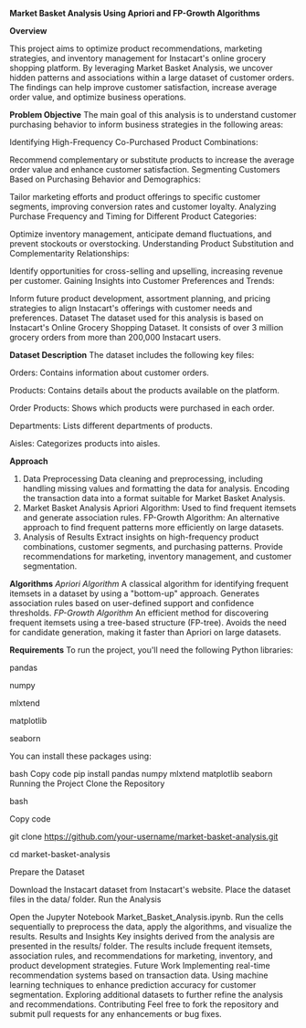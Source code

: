**Market Basket Analysis Using Apriori and FP-Growth Algorithms**

**Overview**

This project aims to optimize product recommendations, marketing strategies, and inventory management for Instacart's online grocery shopping platform. By leveraging Market Basket Analysis, we uncover hidden patterns and associations within a large dataset of customer orders. The findings can help improve customer satisfaction, increase average order value, and optimize business operations.

**Problem Objective**
The main goal of this analysis is to understand customer purchasing behavior to inform business strategies in the following areas:

Identifying High-Frequency Co-Purchased Product Combinations:

Recommend complementary or substitute products to increase the average order value and enhance customer satisfaction.
Segmenting Customers Based on Purchasing Behavior and Demographics:

Tailor marketing efforts and product offerings to specific customer segments, improving conversion rates and customer loyalty.
Analyzing Purchase Frequency and Timing for Different Product Categories:

Optimize inventory management, anticipate demand fluctuations, and prevent stockouts or overstocking.
Understanding Product Substitution and Complementarity Relationships:

Identify opportunities for cross-selling and upselling, increasing revenue per customer.
Gaining Insights into Customer Preferences and Trends:

Inform future product development, assortment planning, and pricing strategies to align Instacart's offerings with customer needs and preferences.
Dataset
The dataset used for this analysis is based on Instacart's Online Grocery Shopping Dataset. It consists of over 3 million grocery orders from more than 200,000 Instacart users.

**Dataset Description**
The dataset includes the following key files:

Orders: Contains information about customer orders.

Products: Contains details about the products available on the platform.

Order Products: Shows which products were purchased in each order.

Departments: Lists different departments of products.

Aisles: Categorizes products into aisles.

**Approach**
1. Data Preprocessing
Data cleaning and preprocessing, including handling missing values and formatting the data for analysis.
Encoding the transaction data into a format suitable for Market Basket Analysis.
2. Market Basket Analysis
Apriori Algorithm: Used to find frequent itemsets and generate association rules.
FP-Growth Algorithm: An alternative approach to find frequent patterns more efficiently on large datasets.
3. Analysis of Results
Extract insights on high-frequency product combinations, customer segments, and purchasing patterns.
Provide recommendations for marketing, inventory management, and customer segmentation.

**Algorithms**
*Apriori Algorithm*
A classical algorithm for identifying frequent itemsets in a dataset by using a "bottom-up" approach.
Generates association rules based on user-defined support and confidence thresholds.
*FP-Growth Algorithm*
An efficient method for discovering frequent itemsets using a tree-based structure (FP-tree).
Avoids the need for candidate generation, making it faster than Apriori on large datasets.

**Requirements**
To run the project, you'll need the following Python libraries:

pandas

numpy

mlxtend

matplotlib

seaborn


You can install these packages using:

bash
Copy code
pip install pandas numpy mlxtend matplotlib seaborn
Running the Project
Clone the Repository

bash

Copy code

git clone https://github.com/your-username/market-basket-analysis.git

cd market-basket-analysis

Prepare the Dataset

Download the Instacart dataset from Instacart's website.
Place the dataset files in the data/ folder.
Run the Analysis

Open the Jupyter Notebook Market_Basket_Analysis.ipynb.
Run the cells sequentially to preprocess the data, apply the algorithms, and visualize the results.
Results and Insights
Key insights derived from the analysis are presented in the results/ folder.
The results include frequent itemsets, association rules, and recommendations for marketing, inventory, and product development strategies.
Future Work
Implementing real-time recommendation systems based on transaction data.
Using machine learning techniques to enhance prediction accuracy for customer segmentation.
Exploring additional datasets to further refine the analysis and recommendations.
Contributing
Feel free to fork the repository and submit pull requests for any enhancements or bug fixes.
